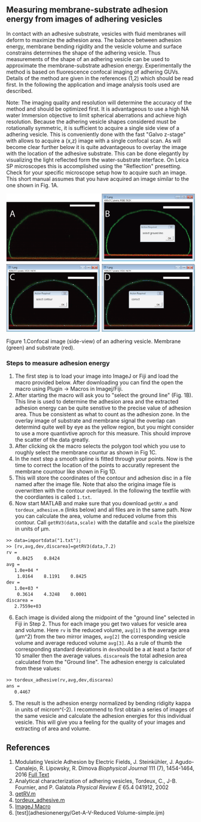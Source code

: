 ## Measuring membrane-substrate adhesion energy from images of adhering vesicles ##

In contact with an adhesive substrate, vesicles with fluid membranes will deform to maximize the adhesion area. 
The balance between adhesion energy, membrane bending rigidity and the vesicle volume and surface constrains determines the shape 
of the adhering vesicle. Thus measurements of the shape of an adhering vesicle can be used to approximate the 
membrane-substrate adhesion energy. Experimentally the method is based on fluorescence confocal imaging of adhering GUVs. Details of the method are given in the references (1,2) which should be read first. In the following the application and image analysis tools used are described. 

Note: The imaging quality and resolution will determine the accuracy of the method and should be optimized first.
It is advantageous to use a high NA water Immersion objective to limit spherical aberrations and achieve high resolution.
Because the adhering vesicle shapes considered must be rotationally symmetric, it is sufficient to acquire a single side view of a adhering vesicle. This is conveniently done with the fast "Galvo z-stage" with allows to acquire a (x,z) image with a single confocal scan. As will become clear further below it is quite advantageous to overlay the image with the location of the adhesive substrate. This can be done elegantly by visualizing the light reflected form the water-substrate interface. On Leica SP microscopes this is accomplished using the "Reflection" presetting. Check for your specific microscope setup how to acquire such an image. This short manual assumes that you have acquired an image similar to the one shown in Fig. 1A.

![Figure 1](adhesionenergy/Figure.png)

Figure 1.Confocal image (side-view) of an adhering vesicle. Membrane (green) and substrate (red).

### Steps to measure adhesion energy ###
1. The first step is to load your image into ImageJ or Fiji and load the macro provided below. After downloading you can find the open the macro using Plugin -> Macros in Imagej/Fiji.
2. After starting the macro will ask you to "select the ground line" (Fig. 1B). This line is used to determine the adhesion area and the extracted adhesion energy can be quite senstive to the precise value of adhesion area. Thus be consistent as what to count as the adhesion zone. In the overlay image of substrate and membrane signal the overlap can determind quite well by eye as the yellow region, but you might consider to use a more quantivtive aproch for this measure. This should improve the scatter of the data greatly.
3. After clicking ok the macro selects the polygon tool which you use to roughly select the membrane countur as shown in Fig 1C.
4. In the next step a smooth spline is fitted through your points. Now is the time to correct the location of the points to accuratly represent the membrane countour like shown in Fig 1D.
6. This will store the coordinates of the contour and adhesion disc in a file named after the image file. Note that also the origina image file is overwritten with the contour overlayed. In the following the textfile with the coordiantes is called ```1.txt```.
5. Now start MATLAB and make sure that you download ```getRV.m``` and ```tordeux_adhesive.m``` (links below) and all files are in the same path. Now you can calculate the area, volume and reduced volume from this contour. Call ```getRV3(data,scale)``` with the datafile and ```scale``` the pixelsize in units of µm.
```
>> data=importdata("1.txt");
>> [rv,avg,dev,discarea]=getRV3(data,7.2)
rv =
    0.8425    0.8424
avg =
   1.0e+04 *
    1.0164    8.1191    0.8425
dev =
   1.0e+03 *
    0.3614    4.3248    0.0001
discarea =
   2.7559e+03
```
6.  Each image is divided along the midpoint of the "ground line" selected in Fiji in Step 2. Thus for each image you get two values for vesicle area and volume. Here ```rv``` is the reduced volume, ```avg[1]``` is the average area (µm^2) from the two mirror images, ```avg[2]``` the corresponding vesicle volume and average reduced volume ```avg[3]```. As a rule of thumb the corresponding standard deviations in ```dev```should be a at least a factor of 10 smaller then the average values. ```discarea```is the total adhesion area calculated from the "Ground line". The adhesion energy is calculated from these values:
 ```
>> tordeux_adhesive(rv,avg,dev,discarea)
ans =
    0.4467
```
5. The result is the adhesion energy normalized by bending ridigity kappa in units of microm^(-2). I recommend to first obtain a series of images of the same vesicle and calculate the adhesion energies for this individual vesicle. This will give you a feeling for the quality of your images and extracting of area and volume.

## References
1.	Modulating Vesicle Adhesion by Electric Fields, J. Steinkühler, J. Agudo-Canalejo, R. Lipowsky, R. Dimova
_Biophysical Journal_ 111 (7), 1454-1464, 2016 
[Full Text](https://linkinghub.elsevier.com/retrieve/pii/S0006-3495(16)30751-2)
2. Analytical characterization of adhering vesicles, Tordeux, C., J-B. Fournier, and P. Galatola
_Physical Review E_ 65.4 041912, 2002
2. [getRV.m](adhesionenergy/getRV.m)
2. [tordeux_adhesive.m](adhesionenergy/tordeux_adhesive.m)
3. [ImageJ Macro]()
4. [test](adhesionenergy/Get-A-V-Reduced Volume-simple.ijm)
